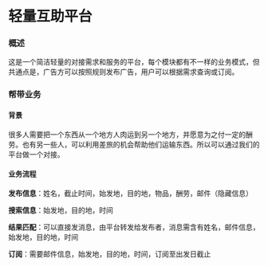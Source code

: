 轻量互助平台
===
### 概述

这是一个简洁轻量的对接需求和服务的平台，每个模块都有不一样的业务模式，但共通点是，广告方可以按照规则发布广告，用户可以根据需求查询或订阅。

### 帮带业务

#### 背景
很多人需要把一个东西从一个地方人肉运到另一个地方，并愿意为之付一定的酬劳。也有另一些人，可以利用差旅的机会帮助他们运输东西。所以可以通过我们的平台做一个对接。

#### 业务流程
**发布信息**：姓名，截止时间，始发地，目的地，物品，酬劳，邮件（隐藏信息）

**搜索信息**：始发地，目的地，时间

**结果匹配**：可以直接发消息，由平台转发给发布者，消息需含有姓名，邮件信息，始发地，目的地，时间

**订阅**：需要邮件信息，始发地，目的地，时间，订阅至出发日截止

